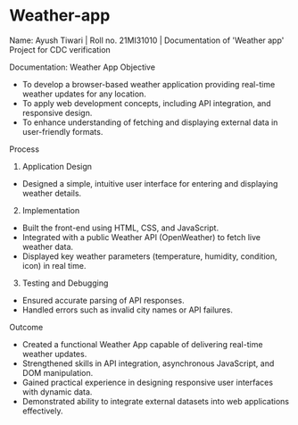 # Weather-app

Name: Ayush Tiwari | Roll no. 21MI31010 | Documentation of 'Weather app' Project for CDC verification

Documentation: Weather App
Objective
- To develop a browser-based weather application providing real-time weather updates for any location.
- To apply web development concepts, including API integration, and responsive design.
- To enhance understanding of fetching and displaying external data in user-friendly formats.
  
Process
1. Application Design
- Designed a simple, intuitive user interface for entering and displaying weather details.
2. Implementation
- Built the front-end using HTML, CSS, and JavaScript.
- Integrated with a public Weather API (OpenWeather) to fetch live weather data.
- Displayed key weather parameters (temperature, humidity, condition, icon) in real time.
3. Testing and Debugging
- Ensured accurate parsing of API responses.
- Handled errors such as invalid city names or API failures.
  
Outcome
- Created a functional Weather App capable of delivering real-time weather updates.
- Strengthened skills in API integration, asynchronous JavaScript, and DOM manipulation.
- Gained practical experience in designing responsive user interfaces with dynamic data.
- Demonstrated ability to integrate external datasets into web applications effectively.
